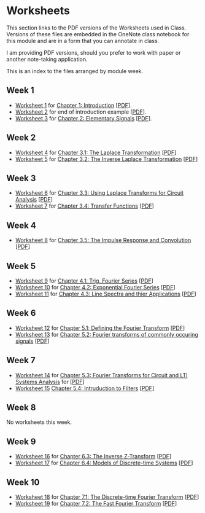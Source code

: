 # Worksheets

This section links to the PDF versions of the Worksheets used in Class. Versions of these files are embedded in the OneNote class notebook for this module and are in a form that you can annotate in class.

I am providing PDF versions, should you prefer to work with paper or another note-taking application.

This is an index to the files arranged by module week.

## Week 1

* [Worksheet 1](../introduction/worksheet1) for [Chapter 1: Introduction](../introduction/index) [[PDF](https://cpjobling.github.io/eg-247-textbook/worksheets/worksheet1.pdf)].
* [Worksheet 2](../introduction/worksheet2) for end of introduction example [[PDF](https://cpjobling.github.io/eg-247-textbook/worksheets/worksheet2.pdf)].
* [Worksheet 3](../elementary_signals/worksheet3) for [Chapter 2: Elementary Signals](../elementary_signals/index) [[PDF](https://cpjobling.github.io/eg-247-textbook/worksheets/worksheet2.pdf)].

## Week 2

* [Worksheet 4](../laplace_transform/1/worksheet4) for [Chapter 3.1: The Laplace Transformation](../laplace_transform/1/laplace) [[PDF](https://cpjobling.github.io/eg-247-textbook/worksheets/worksheet4.pdf)]
* [Worksheet 5](../laplace_transform/2/worksheet5) for [Chapter 3.2: The Inverse Laplace Transformation](../laplace_transform/2/inverse_laplace) [[PDF](https://cpjobling.github.io/eg-247-textbook/worksheets/worksheet5.pdf)]

## Week 3

* [Worksheet 6](../laplace_transform/3/worksheet6) for [Chapter 3.3: Using Laplace Transforms for Circuit Analysis](../laplace_transform/3/circuit_analysis) [[PDF](https://cpjobling.github.io/eg-247-textbook/worksheets/worksheet6.pdf)]
* [Worksheet 7](../laplace_transform/4/worksheet7) for [Chapter 3.4: Transfer Functions](../laplace_transform/4/transfer_functions) [[PDF](https://cpjobling.github.io/eg-247-textbook/worksheets/worksheet7.pdf)]

## Week 4

* [Worksheet 8](../laplace_transform/5/worksheet8) for [Chapter 3.5: The Impulse Response and Convolution](../laplace_transform/5/convolution) [[PDF](https://cpjobling.github.io/eg-247-textbook/worksheets/worksheet8.pdf)]

## Week 5

* [Worksheet 9](../fourier_series/1/worksheet9) for [Chapter 4.1: Trig. Fourier Series](../fourier_series/1/trig_fseries) [[PDF](https://cpjobling.github.io/eg-247-textbook/worksheets/worksheet9.pdf)]
* [Worksheet 10](../fourier_series/2/worksheet10) for [Chapter 4.2: Exponential Fourier Series](../fourier_series/2/exp_fs1) [[PDF](https://cpjobling.github.io/eg-247-textbook/worksheets/worksheet10.pdf)]
* [Worksheet 11](../fourier_series/3/worksheet11) for [Chapter 4.3: Line Spectra and thier Applications](../fourier_series/3/exp_fs2) [[PDF](https://cpjobling.github.io/eg-247-textbook/worksheets/worksheet11.pdf)]

## Week 6

* [Worksheet 12](../fourier_transform/1/worksheet12) for [Chapter 5.1: Defining the Fourier Transform](../fourier_transform/1/ft1) [[PDF](https://cpjobling.github.io/eg-247-textbook/worksheets/worksheet12.pdf)]
* [Worksheet 13](../fourier_transform/2/worksheet13) for [Chapter 5.2: Fourier transforms of commonly occuring signals](../fourier_transform/2/ft2) [[PDF](https://cpjobling.github.io/eg-247-textbook/worksheets/worksheet13.pdf)]

## Week 7

* [Worksheet 14](../fourier_transform/3/worksheet14) for [Chapter 5.3: Fourier Transforms for Circuit and LTI Systems Analysis](../fourier_transform/3/ft3) for [[PDF](https://cpjobling.github.io/eg-247-textbook/worksheets/worksheet14.pdf)]
* [Worksheet 15](../fourier_transform/4/worksheet15) [Chapter 5.4: Intruduction to Filters](../fourier_transform/4/ft4) [[PDF](https://cpjobling.github.io/eg-247-textbook/worksheets/worksheet15.pdf)]

## Week 8

No worksheets this week.

## Week 9

* [Worksheet 16](../dt_systems/3/worksheet16) for [Chapter 6.3: The Inverse Z-Transform](../dt_systems/3/i_z_transform) [[PDF](https://cpjobling.github.io/eg-247-textbook/worksheets/worksheet16.pdf)]
* [Worksheet 17](../dt_systems/4/worksheet17) for [Chapter 6.4: Models of Discrete-time Systems](../dt_systems/4/dt_models) [[PDF](https://cpjobling.github.io/eg-247-textbook/worksheets/worksheet17.pdf)]

## Week 10

* [Worksheet 18](../dft/1/worksheet18) for [Chapter 7.1: The Discrete-time Fourier Transform](../dft/1/dft) [[PDF](https://cpjobling.github.io/eg-247-textbook/worksheets/worksheet18.pdf)]
* [Worksheet 19](../dft/2/worksheet19) for [Chapter 7.2: The Fast Fourier Transform](../dft/2/fft) [[PDF](https://cpjobling.github.io/eg-247-textbook/worksheets/worksheet19.pdf)]
